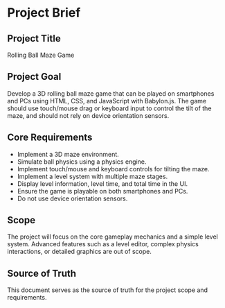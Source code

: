 # Project Brief

## Project Title
Rolling Ball Maze Game

## Project Goal
Develop a 3D rolling ball maze game that can be played on smartphones and PCs using HTML, CSS, and JavaScript with Babylon.js. The game should use touch/mouse drag or keyboard input to control the tilt of the maze, and should not rely on device orientation sensors.

## Core Requirements
-   Implement a 3D maze environment.
-   Simulate ball physics using a physics engine.
-   Implement touch/mouse and keyboard controls for tilting the maze.
-   Implement a level system with multiple maze stages.
-   Display level information, level time, and total time in the UI.
-   Ensure the game is playable on both smartphones and PCs.
-   Do not use device orientation sensors.

## Scope
The project will focus on the core gameplay mechanics and a simple level system. Advanced features such as a level editor, complex physics interactions, or detailed graphics are out of scope.

## Source of Truth
This document serves as the source of truth for the project scope and requirements.
